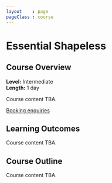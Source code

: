 ```yaml
---
layout    : page
pageClass : course
---
```


# Essential Shapeless

## Course Overview

**Level:** Intermediate<br>
**Length:** 1 day

Course content TBA.

<a class="btn btn-primary" href="/enquiries.html?course=essential-shapeless">Booking enquiries</a>

## Learning Outcomes

Course content TBA.

## Course Outline

Course content TBA.
